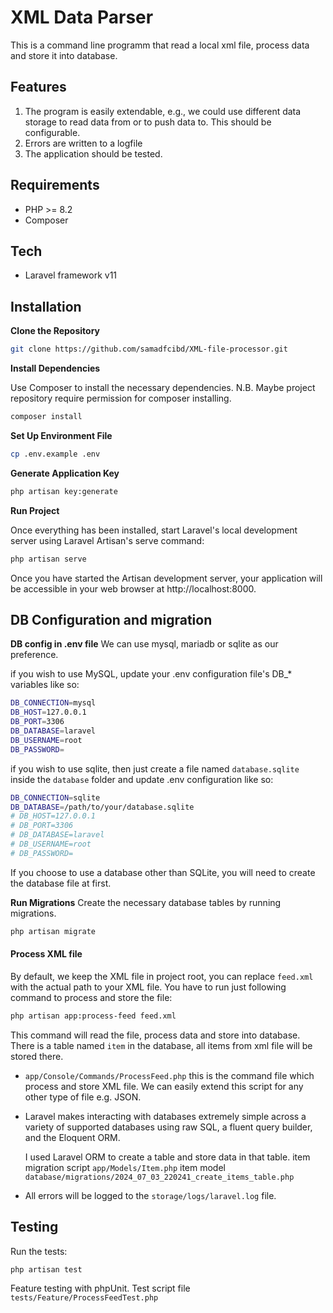 # XML Data Parser

This is a command line programm that read a local xml file, process data and store it into database.

## Features

1. The program is easily extendable, e.g., we could use different data storage to
read data from or to push data to. This should be configurable.
2. Errors are written to a logfile
3. The application should be tested.

## Requirements

- PHP >= 8.2
- Composer

## Tech
- Laravel framework v11

## Installation

**Clone the Repository**

```sh
git clone https://github.com/samadfcibd/XML-file-processor.git
```

**Install Dependencies**

Use Composer to install the necessary dependencies.
N.B. Maybe project repository require permission for composer installing.

```sh
composer install
```

**Set Up Environment File**

```sh
cp .env.example .env
```


**Generate Application Key**
```sh
php artisan key:generate
```
**Run Project**

Once everything has been installed, start Laravel's local development server using Laravel Artisan's serve command:
```sh
php artisan serve
```
Once you have started the Artisan development server, your application will be accessible in your web browser at http://localhost:8000.

## DB Configuration and migration

**DB config in .env file**
We can use mysql, mariadb or sqlite as our preference.

if you wish to use MySQL, update your .env configuration file's DB_* variables like so:
```sh
DB_CONNECTION=mysql
DB_HOST=127.0.0.1
DB_PORT=3306
DB_DATABASE=laravel
DB_USERNAME=root
DB_PASSWORD=
```
if you wish to use sqlite, then just create a file named `database.sqlite` inside the `database` folder and update .env configuration like so:
```sh
DB_CONNECTION=sqlite
DB_DATABASE=/path/to/your/database.sqlite
# DB_HOST=127.0.0.1
# DB_PORT=3306
# DB_DATABASE=laravel
# DB_USERNAME=root
# DB_PASSWORD=
```

If you choose to use a database other than SQLite, you will need to create the database file at first.

**Run Migrations**
Create the necessary database tables by running migrations.
```sh
php artisan migrate
```

#### Process XML file

By default, we keep the XML file in project root, you can replace `feed.xml` with the actual path to your XML file.
You have to run just following command to process and store the file:
```sh
php artisan app:process-feed feed.xml
```
This command will read the file, process data and store into database. There is a table named `item` in the database, all items from xml file will be stored there.


- `app/Console/Commands/ProcessFeed.php` this is the command file which process and store XML file. We can easily extend this script for any other type of file e.g. JSON. 

- Laravel makes interacting with databases extremely simple across a variety of supported databases using raw SQL, a fluent query builder, and the Eloquent ORM.

    I used Laravel ORM to create a table and store data in that table.
    item migration script `app/Models/Item.php`
    item model `database/migrations/2024_07_03_220241_create_items_table.php`

- All errors will be logged to the `storage/logs/laravel.log` file.
## Testing

Run the tests:
```sh
php artisan test
```

Feature testing with phpUnit. Test script file `tests/Feature/ProcessFeedTest.php`